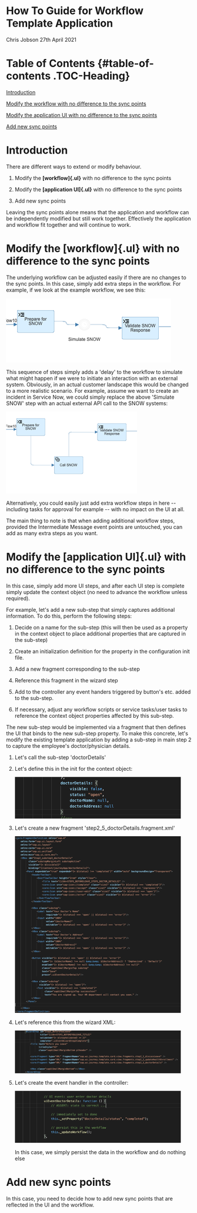 # How To Guide for Workflow Template Application

Chris Jobson
27th April 2021

# Table of Contents {#table-of-contents .TOC-Heading}

[Introduction](#introduction)

[Modify the workflow with no difference to the sync points](#modify-the-workflow-with-no-difference-to-the-sync-points)

[Modify the application UI with no difference to the sync points](#modify-the-application-ui-with-no-difference-to-the-sync-points)

[Add new sync points](#add-new-sync-points)

# Introduction

There are different ways to extend or modify behaviour.

1)  Modify the **[workflow]{.ul}** with no difference to the sync points

2)  Modify the **[application UI]{.ul}** with no difference to the sync
    points

3)  Add new sync points

Leaving the sync points alone means that the application and workflow
can be independently modified but still work together. Effectively the
application and workflow fit together and will continue to work.

# Modify the **[workflow]{.ul}** with no difference to the sync points

The underlying workflow can be adjusted easily if there are no changes
to the sync points. In this case, simply add extra steps in the
workflow. For example, if we look at the example workflow, we see this:

![](media/Picture5.png)

This sequence of steps simply adds a 'delay' to the workflow to simulate
what might happen if we were to initiate an interaction with an external
system. Obviously, in an actual customer landscape this would be changed
to a more realistic scenario. For example, assume we want to create an
incident in Service Now, we could simply replace the above 'Simulate
SNOW' step with an actual external API call to the SNOW systems:

![](media/Picture6.png)

Alternatively, you could easily just add extra workflow steps in here --
including tasks for approval for example -- with no impact on the UI at
all.

The main thing to note is that when adding additional workflow steps,
provided the Intermediate Message event points are untouched, you can
add as many extra steps as you want.

# Modify the **[application UI]{.ul}** with no difference to the sync points

In this case, simply add more UI steps, and after each UI step is
complete simply update the context object (no need to advance the
workflow unless required).

For example, let's add a new sub-step that simply captures additional
information. To do this, perform the following steps:

1)  Decide on a name for the sub-step (this will then be used as a
    property in the context object to place additional properties that
    are captured in the sub-step)

2)  Create an initialization definition for the property in the
    configuration init file.

3)  Add a new fragment corresponding to the sub-step

4)  Reference this fragment in the wizard step

5)  Add to the controller any event handers triggered by button's etc.
    added to the sub-step.

6)  If necessary, adjust any workflow scripts or service tasks/user
    tasks to reference the context object properties affected by this
    sub-step.

The new sub-step would be implemented via a fragment that then defines
the UI that binds to the new sub-step property. To make this concrete,
let's modify the existing template application by adding a sub-step in
main step 2 to capture the employee's doctor/physician details.

1)  Let's call the sub-step 'doctorDetails'

2)  Let's define this in the init for the context object:

    ![](media/Picture7.png)

3)  Let's create a new fragment 'step2_5\_doctorDetails.fragment.xml'
    
    ![](media/Picture8.png)

4)  Let's reference this from the wizard XML:
    
    ![](media/Picture9.png)

5)  Let's create the event handler in the controller:

    ![](media/Picture10.png)

    In this case, we simply persist the data in the workflow and do
    nothing else

# Add new sync points

In this case, you need to decide how to add new sync points that are
reflected in the UI and the workflow.
